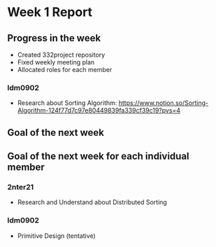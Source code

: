 # Week 1 Report

## Progress in the week

* Created 332project repository
* Fixed weekly meeting plan
* Allocated roles for each member

### ldm0902

* Research about Sorting Algorithm: <https://www.notion.so/Sorting-Algorithm-124f77d7c97e80449839fa339cf39c19?pvs=4>

## Goal of the next week

## Goal of the next week for each individual member

### 2nter21

* Research and Understand about Distributed Sorting

### ldm0902

* Primitive Design (tentative)

